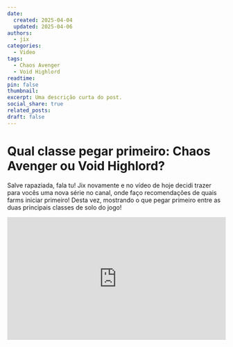 ```yaml
---
date:
  created: 2025-04-04
  updated: 2025-04-06
authors:
  - jix
categories:
  - Video
tags:
  - Chaos Avenger
  - Void Highlord
readtime: 
pin: false
thumbnail:
excerpt: Uma descrição curta do post.
social_share: true
related_posts:
draft: false
---
```


# Qual classe pegar primeiro: Chaos Avenger ou Void Highlord?

Salve rapaziada, fala tu! Jix novamente e no vídeo de hoje decidi trazer para vocês uma nova série no canal, onde faço recomendações de quais farms iniciar primeiro! Desta vez, mostrando o que pegar primeiro entre as duas principais classes de solo do jogo!

<div style="position: relative; width: 100%; padding-bottom: 56.25%; height: 0; overflow: hidden;">
  <iframe 
    src="https://www.youtube.com/embed/0fesIDp2MLo?si=pHUmOnvx1ANfPTVJ" 
    title="YouTube video player" 
    frameborder="0" 
    allow="accelerometer; autoplay; clipboard-write; encrypted-media; gyroscope; picture-in-picture; web-share" 
    referrerpolicy="strict-origin-when-cross-origin" 
    allowfullscreen 
    style="position: absolute; top: 0; left: 0; width: 100%; height: 100%;"
  ></iframe>
</div>
